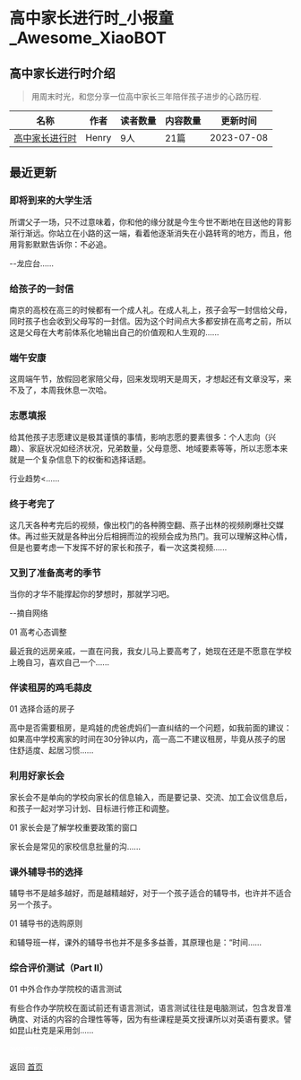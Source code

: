 # 高中家长进行时_小报童_Awesome_XiaoBOT

## 高中家长进行时介绍
> 用周末时光，和您分享一位高中家长三年陪伴孩子进步的心路历程.  
  


|名称|作者|读者数量|内容数量|更新时间|
|---|---|---|---|---|
|[高中家长进行时](https://xiaobot.net/p/Henry?refer=9c3f1c95-a052-465a-9902-f6d75080262a)|Henry|9人|21篇|2023-07-08|

## 最近更新
### 即将到来的大学生活

所谓父子一场，只不过意味着，你和他的缘分就是今生今世不断地在目送他的背影渐行渐远。你站立在小路的这一端，看着他逐渐消失在小路转弯的地方，而且，他用背影默默告诉你：不必追。

\--龙应台......

### 给孩子的一封信

南京的高校在高三的时候都有一个成人礼。在成人礼上，孩子会写一封信给父母，同时孩子也会收到父母写的一封信。因为这个时间点大多都安排在高考之前，所以这是父母在大考前体系化地输出自己的价值观和人生观的......

### 端午安康

这周端午节，放假回老家陪父母，回来发现明天是周天，才想起还有文章没写，来不及了，本周我休息一次哈。

### 志愿填报

给其他孩子志愿建议是极其谨慎的事情，影响志愿的要素很多：个人志向（兴趣）、家庭状况如经济状况，兄弟数量，父母意愿、地域要素等等，所以志愿本来就是一个复杂信息下的权衡和选择话题。

行业趋势<......

### 终于考完了

这几天各种考完后的视频，像出校门的各种腾空翻、燕子出林的视频刷爆社交媒体。再过些天就是各种出分后相拥而泣的视频会成为热门。我可以理解这种心情，但是也要考虑一下发挥不好的家长和孩子，看一次这类视频......

### 又到了准备高考的季节

当你的才华不能撑起你的梦想时，那就学习吧。

\--摘自网络

01 高考心态调整

最近我的远房亲戚，一直在问我，我女儿马上要高考了，她现在还是不愿意在学校上晚自习，喜欢自己一个......

### 伴读租房的鸡毛蒜皮

01 选择合适的房子

高中是否需要租房，是鸡娃的虎爸虎妈们一直纠结的一个问题，如我前面的建议：如果高中学校离家的时间在30分钟以内，高一高二不建议租房，毕竟从孩子的居住舒适度、起居习惯......

### 利用好家长会

家长会不是单向的学校向家长的信息输入，而是要记录、交流、加工会议信息后，和孩子一起对学习计划、目标进行修正和调整。

01 家长会是了解学校重要政策的窗口

家长会是常见的家校信息批量的沟......

### 课外辅导书的选择

辅导书不是越多越好，而是越精越好，对于一个孩子适合的辅导书，也许并不适合另一个孩子。

01 辅导书的选购原则

和辅导班一样，课外的辅导书也并不是多多益善，其原理也是：“时间......

### 综合评价测试（Part II）

01 中外合作办学院校的语言测试

有些合作办学院校在面试前还有语言测试，语言测试往往是电脑测试，包含发音准确度、对话的内容的合理性等等，因为有些课程是英文授课所以对英语有要求。譬如昆山杜克是采用剑......


<a href="https://github.com/Reno9527/awesome-xiaobot" style="color: white; text-decoration: none;">awesome-xiaobot</a>

返回 [首页](../README.md)
